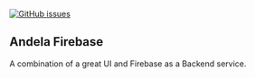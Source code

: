 [![GitHub issues](https://img.shields.io/github/issues/feyton/andela-firebase)](https://github.com/feyton/andela-firebase/issues)
## Andela Firebase

A combination of a great UI and Firebase as a Backend service. 
